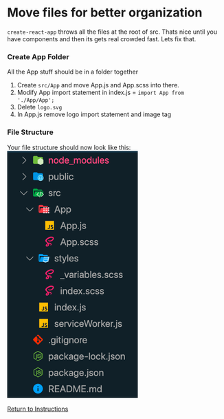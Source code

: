 # Move files for better organization
`create-react-app` throws all the files at the root of src.  Thats nice until you have components and then its gets real crowded fast.  Lets fix that.

### Create App Folder
All the App stuff should be in a folder together
1. Create `src/App` and move App.js and App.scss into there.
2. Modify App import statement in index.js =  `import App from './App/App';`
3. Delete `logo.svg`
4. In App.js remove logo import statement and image tag


### File Structure
Your file structure should now look like this:
![](../../images/scss_App_filestructure.png)

[Return to Instructions](../react-setup.md)